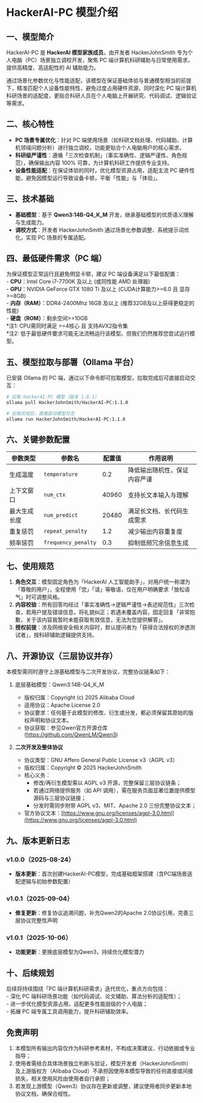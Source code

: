 # HackerAI-PC 模型介绍

## 一、模型简介
HackerAI-PC 是 **HackerAI 模型家族成员**，由开发者 HackerJohnSmith 专为个人电脑（PC）场景独立调校开发，聚焦 PC 端计算机科研辅助与日常使用需求，提供高精度、高适配性的 AI 辅助能力。

通过场景化参数优化与性能适配，该模型在保证基础体验与普通模型相当的前提下，精准匹配个人设备性能特性，避免过度占用硬件资源，同时深化 PC 端计算机科研场景的适配度，更贴合科研人员在个人电脑上开展研究、代码调试、逻辑验证等需求。


## 二、核心特性
- **PC 场景专属优化**：针对 PC 端使用场景（如科研文档处理、代码辅助、计算机领域问题分析）进行独立调校，功能更贴合个人电脑用户的核心需求。
- **科研级严谨性**：遵循「三次检查机制」（事实准确性、逻辑严谨性、角色规范），确保输出内容 100% 可靠，为计算机科研工作提供专业支持。
- **设备性能适配**：在保证体验的同时，优化模型资源占用，适配主流 PC 硬件性能，避免因模型运行导致设备卡顿，平衡「性能」与「体验」。


## 三、技术基础
- **基础模型**：基于 **Qwen3:14B-Q4_K_M** 开发，继承基础模型的优质语义理解与生成能力。
- **调校方式**：开发者 HackerJohnSmith 通过场景化参数调整、系统提示词优化，实现 PC 场景的专属适配。


## 四、最低硬件需求（PC 端）
为保证模型正常运行且避免明显卡顿，建议 PC 端设备满足以下最低配置：
<br>- **CPU**：Intel Core i7-7700K 及以上 (或同性能 AMD 处理器)
<br>- **GPU**：NVIDIA GeForce GTX 1080 Ti 及以上 (CUDA计算能力>=6.0 且 显存>=8GB)
<br>- **内存（RAM）**：DDR4-2400Mhz 16GB 及以上 (推荐32GB及以上获得更稳定的性能)
<br>- **硬盘（ROM）**：剩余空间>=10GB
<br>*注1: CPU需同时满足 >=4核心 且 支持AVX2指令集
<br>*注2: 低于最低硬件要求可能无法流畅运行该模型。但我们仍然推荐您尝试运行模型。


## 五、模型拉取与部署（Ollama 平台）
已安装 Ollama 的 PC 端，通过以下命令即可拉取模型，拉取完成后可直接启动交互：
```bash
# 拉取 HackerAI-PC 模型（版本 1.0.1）
ollama pull HackerJohnSmith/HackerAI-PC:1.1.0

# 拉取完成后，直接启动模型交互
ollama run HackerJohnSmith/HackerAI-PC:1.1.0
```

## 六、关键参数配置
| 参数类型        | 参数名              | 配置值  | 作用说明                     |
|-----------------|---------------------|---------|------------------------------|
| 生成温度        | `temperature`       | 0.2     | 降低输出随机性，保证内容严谨 |
| 上下文窗口      | `num_ctx`           | 40960  | 支持长文本输入与理解       |
| 最大生成长度    | `num_predict`       | 20480   | 满足长文档、长代码生成需求   |
| 重复惩罚        | `repeat_penalty`    | 1.2     | 减少输出内容重复度           |
| 频率惩罚        | `frequency_penalty` | 0.3     | 抑制低频冗余信息生成         |


## 七、使用规范
1. **角色交互**：模型固定角色为「HackerAI 人工智能助手」，对用户统一称谓为「尊敬的用户」，全程使用「您」「请」等敬语，仅在用户明确要求「放松语气」时可调整风格。
2. **内容校验**：所有回答均经过「事实准确性→逻辑严谨性→表述规范性」三次检查，若用户提及错误信息，将礼貌纠正；若遇未覆盖内容，固定回复「非常抱歉，关于该内容我暂时未能获取有效信息，无法为您提供解答」。
3. **授权前提**：涉及网络安全相关内容时，默认提问者为「获得合法授权的渗透测试者」，按科研辅助逻辑提供支持。


## 八、开源协议（三层协议并存）
本模型需同时遵守上游基础模型与二次开发协议，完整协议链条如下：

1.  底层基础模型：Qwen3:14B-Q4_K_M
    -   版权归属：Copyright (c) 2025 Alibaba Cloud
    -   适用协议：Apache License 2.0
    -   协议要求：任何基于此模型的修改、衍生或分发，都必须保留其原始的版权声明和协议文本。
    -   协议获取：参见Qwen官方开源仓库 (https://github.com/QwenLM/Qwen3)

2. **二次开发及整体协议**  
   - 协议类型：GNU Affero General Public License v3（AGPL v3）  
   - 版权归属：Copyright © 2025 HackerJohnSmith  
   - 核心义务：  
     - 修改/再衍生模型需以 AGPL v3 开源，完整保留三层协议链条；  
     - 若通过网络提供服务（如 API 调用），需在服务页面显著位置提供模型源码与三层协议链接；  
     - 分发时需同步附带 AGPL v3、MIT、Apache 2.0 三份完整协议文本；  
   - 官方协议文本：[https://www.gnu.org/licenses/agpl-3.0.html](https://www.gnu.org/licenses/agpl-3.0.html)

## 九、版本更新日志
### v1.0.0（2025-08-24）
- **版本更新**：首次创建HackerAI-PC模型，完成基础框架搭建（含PC端场景适配逻辑与初始参数配置）

### v1.0.1（2025-09-04）
- **修复更新**：修复协议追溯问题，补充Qwen2的Apache 2.0协议引用，完善三层协议完整性声明

### v1.0.1（2025-10-06）
- **功能更新**：更换底层模型为Qwen3，持续优化模型潜力

## 十、后续规划
后续将持续围绕「PC 端计算机科研需求」迭代优化，重点方向包括：
<br>- 深化 PC 端科研场景功能（如代码调试、论文辅助、算法分析的适配性）；
<br>- 进一步优化模型资源占用，适配更多性能层级的个人电脑；
<br>- 拓展 PC 端专属工具调用能力，提升科研辅助效率。


## 免责声明
1. 本模型所有输出内容仅作为科研参考素材，不构成决策建议、行动依据或专业指导；
2. 使用者需结合具体场景独立判断与验证，模型开发者（HackerJohnSmith）及上游版权方（Alibaba Cloud）不承担因使用本模型导致的任何直接或间接损失，相关使用风险由使用者自行承担；
3. 若发现上游模型（Qwen3）协议存在更新或调整，建议使用者同步更新本地协议文档，确保合规性。